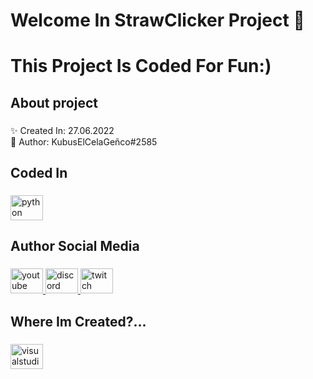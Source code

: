 <h1 align="left">Welcome In StrawClicker Project 👋</h1>
<h1 align="left">This Project Is Coded For Fun:)</h1>

###

<h2 align="left">About project</h2>

###

<p align="left">✨ Created In: 27.06.2022<br>🛒 Author: KubusElCelaGeñco#2585</p>

###

<h2 align="left">Coded In</h2>

###

<div align="left">
  <img src="https://cdn.jsdelivr.net/gh/devicons/devicon/icons/python/python-original.svg" height="40" width="52" alt="python logo"  />
</div>

###

<h2 align="left">Author Social Media</h2>

###

<div align="left">
  <a href="https://www.youtube.com/channel/UCt5mSUGhXBb8hXqVOzF-Ryg" target="_blank">
    <img src="https://raw.githubusercontent.com/maurodesouza/profile-readme-generator/master/src/assets/icons/social/youtube/default.svg" width="52" height="40" alt="youtube logo"  />
  </a>
  <a href="https://discord.gg/z4mcZNejWX" target="_blank">
    <img src="https://raw.githubusercontent.com/maurodesouza/profile-readme-generator/master/src/assets/icons/social/discord/default.svg" width="52" height="40" alt="discord logo"  />
  </a>
  <a href="https://www.twitch.tv/kubustofrajerzyna" target="_blank">
    <img src="https://raw.githubusercontent.com/maurodesouza/profile-readme-generator/master/src/assets/icons/social/twitch/default.svg" width="52" height="40" alt="twitch logo"  />
  </a>
</div>

###

<h2 align="left">Where Im Created?...</h2>

###

<div align="left">
  <img src="https://raw.githubusercontent.com/maurodesouza/profile-readme-generator/master/src/assets/icons/social/visualstudio/default.svg" width="52" height="40" alt="visualstudio logo"  />
</div>

###
